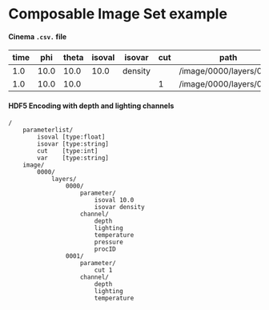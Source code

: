 # Composable Image Set example

#### Cinema `.csv.` file

| time | phi  | theta | isoval | isovar | cut | path | FILE |
| ---- | ---- | ----- | ------ | ------ | --- | ---- | -------- |
| 1.0  | 10.0 | 10.0  | 10.0   | density | | /image/0000/layers/0000 | output.cis |
| 1.0  | 10.0 | 10.0  |        |         |1| /image/0000/layers/0001 | output.cis |


#### HDF5 Encoding with depth and lighting channels
```
/
    parameterlist/
        isoval [type:float]
        isovar [type:string]
        cut    [type:int]
        var    [type:string]
    image/
        0000/
            layers/
                0000/
                    parameter/     	
                        isoval 10.0
                        isovar density
                    channel/
                        depth
                        lighting
                        temperature
                        pressure
                        procID
                0001/
                    parameter/     	
                        cut 1
                    channel/
                        depth
                        lighting
                        temperature

```
